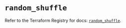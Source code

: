 # `random_shuffle`

Refer to the Terraform Registry for docs: [`random_shuffle`](https://registry.terraform.io/providers/hashicorp/random/3.7.1/docs/resources/shuffle).
